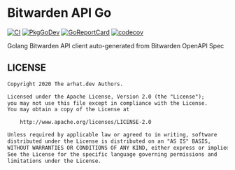 # Bitwarden API Go

[![CI](https://github.com/arhat-dev/bitwarden-api-go/workflows/CI/badge.svg)](https://github.com/arhat-dev/bitwarden-api-go/actions?query=workflow%3ACI)
[![PkgGoDev](https://pkg.go.dev/badge/arhat.dev/bitwardenapi)](https://pkg.go.dev/arhat.dev/bitwardenapi)
[![GoReportCard](https://goreportcard.com/badge/arhat.dev/bitwardenapi)](https://goreportcard.com/report/arhat.dev/bitwardenapi)
[![codecov](https://codecov.io/gh/arhat-dev/bitwarden-api-go/branch/master/graph/badge.svg)](https://codecov.io/gh/arhat-dev/bitwarden-api-go)

Golang Bitwarden API client auto-generated from Bitwarden OpenAPI Spec

## LICENSE

```txt
Copyright 2020 The arhat.dev Authors.

Licensed under the Apache License, Version 2.0 (the "License");
you may not use this file except in compliance with the License.
You may obtain a copy of the License at

    http://www.apache.org/licenses/LICENSE-2.0

Unless required by applicable law or agreed to in writing, software
distributed under the License is distributed on an "AS IS" BASIS,
WITHOUT WARRANTIES OR CONDITIONS OF ANY KIND, either express or implied.
See the License for the specific language governing permissions and
limitations under the License.
```
